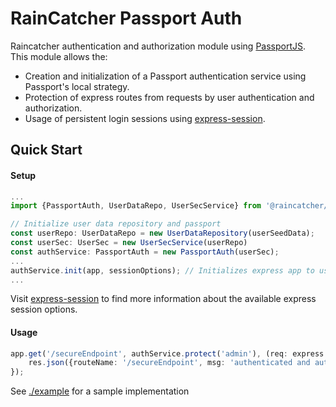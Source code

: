 # RainCatcher Passport Auth
Raincatcher authentication and authorization module using [PassportJS](http://passportjs.org/).
This module allows the:
- Creation and initialization of a Passport authentication service using Passport's local strategy.
- Protection of express routes from requests by user authentication and authorization.
- Usage of persistent login sessions using [express-session](https://github.com/expressjs/session).


## Quick Start
#### Setup
```typescript
...
import {PassportAuth, UserDataRepo, UserSecService} from '@raincatcher/auth-passport'

// Initialize user data repository and passport
const userRepo: UserDataRepo = new UserDataRepository(userSeedData);
const userSec: UserSec = new UserSecService(userRepo)
const authService: PassportAuth = new PassportAuth(userSec);
...
authService.init(app, sessionOptions); // Initializes express app to use passport and express-session
...
```
Visit [express-session](https://github.com/expressjs/session) to find more information about the available express
session options.

#### Usage
```typescript
app.get('/secureEndpoint', authService.protect('admin'), (req: express.Request, res: express.Response) => {
    res.json({routeName: '/secureEndpoint', msg: 'authenticated and authorized to access secure resource'});
});
```

See [./example](./example/index.ts) for a sample implementation
